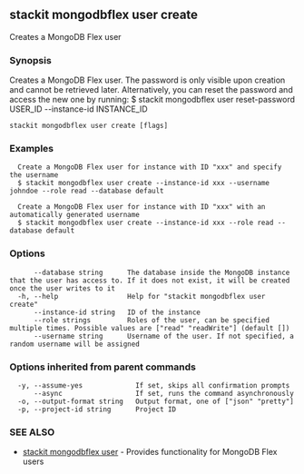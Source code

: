 ## stackit mongodbflex user create

Creates a MongoDB Flex user

### Synopsis

Creates a MongoDB Flex user.
The password is only visible upon creation and cannot be retrieved later.
Alternatively, you can reset the password and access the new one by running:
  $ stackit mongodbflex user reset-password USER_ID --instance-id INSTANCE_ID

```
stackit mongodbflex user create [flags]
```

### Examples

```
  Create a MongoDB Flex user for instance with ID "xxx" and specify the username
  $ stackit mongodbflex user create --instance-id xxx --username johndoe --role read --database default

  Create a MongoDB Flex user for instance with ID "xxx" with an automatically generated username
  $ stackit mongodbflex user create --instance-id xxx --role read --database default
```

### Options

```
      --database string      The database inside the MongoDB instance that the user has access to. If it does not exist, it will be created once the user writes to it
  -h, --help                 Help for "stackit mongodbflex user create"
      --instance-id string   ID of the instance
      --role strings         Roles of the user, can be specified multiple times. Possible values are ["read" "readWrite"] (default [])
      --username string      Username of the user. If not specified, a random username will be assigned
```

### Options inherited from parent commands

```
  -y, --assume-yes             If set, skips all confirmation prompts
      --async                  If set, runs the command asynchronously
  -o, --output-format string   Output format, one of ["json" "pretty"]
  -p, --project-id string      Project ID
```

### SEE ALSO

* [stackit mongodbflex user](./stackit_mongodbflex_user.md)	 - Provides functionality for MongoDB Flex users

